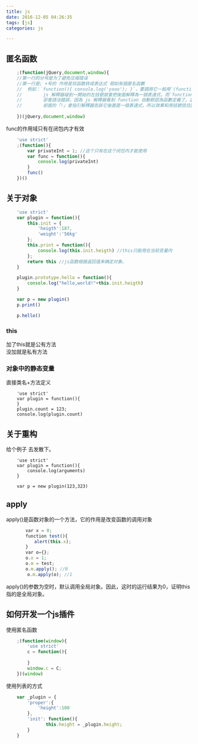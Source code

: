 ```yaml
---
title: js
date: 2016-12-05 04:26:35
tags: [js]
categories: js

---
```


## 匿名函数

```js
	;(function(jQuery,document,window){ 
	//第一行的分号是为了避免压缩错误
	//第一行是; +号的 作用是将函数转成表达式 假如有個匿名函數
	//  例如：`function(){ console.log('yooo'); }`，要調用它一般用`(function(){ console.log('yooo'); })()`
	//        js 解釋器碰到一開始的左括號就會把後面解釋為一個表達式。而`function(){ console.log('yooo'); }()`
	//        卻會語法錯誤，因為 js 解釋器看到 function 自動默認為函數定義了。這時可以用`!function(){ console.log('yooo'); }()`，
	//        前面的「!」會指引解釋器告訴它後面是一個表達式，所以效果和用括號括住匿名函數定義一樣，但是省一個字符。
		
	})(jQuery,document,window)
```

func的作用域只有在闭包内才有效
```js
	'use strict'    
	;(function(){
		var privateInt = 1; //这个只有在这个闭包内才能使用
		var func = function(){
			console.log(privateInt)
		}
		func()
	})()
```
## 关于对象
```js
	'use strict'
	var plugin = function(){
		this.init = {
			'heigth':187,
			'weight':'56kg'
		};
		this.print = function(){
			console.log(this.init.heigth) //this只能用在当前变量内
		};
		return this //js函数根据返回值来确定对象。
	}

	plugin.prototype.hello = function(){
		console.log("hello,world!"+this.init.heigth)
	}

	var p = new plugin()
	p.print()

	p.hello()
```

### this
加了this就是公有方法  
没加就是私有方法

### 对象中的静态变量
直接类名+方法定义
```
	'use strict'
	var plugin = function(){
	}
	plugin.count = 123;
	console.log(plugin.count)

```

## 关于重构
给个例子 去发散下。
```
	'use strict'
	var plugin = function(){
		console.log(arguments)
	}

	var p = new plugin(123,323)
```



## apply
apply()是函数对象的一个方法，它的作用是改变函数的调用对象
```js
    　　var x = 0;
    　　function test(){
    　　　　alert(this.x);
    　　}
    　　var o={};
    　　o.x = 1;
    　　o.m = test;
    　　o.m.apply(); //0
        o.m.apply(o); //1
```
apply()的参数为空时，默认调用全局对象。因此，这时的运行结果为0，证明this指的是全局对象。


## 如何开发一个js插件
使用匿名函数
```js
	;(function(window){
	    'use strict'
		c = function(){
			
		}
		window.c = C;
	})(window)
```

使用列表的方式
```js
    var _plugin = {
        'proper':{
            'height':100
        },
        'init': function(){
               this.height = _plugin.height;
        }
    }
```